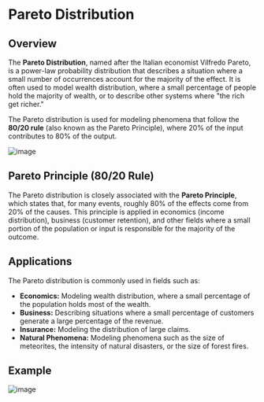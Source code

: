 # Pareto Distribution

## Overview
The **Pareto Distribution**, named after the Italian economist Vilfredo Pareto, is a power-law probability distribution that describes a situation where a small number of occurrences account for the majority of the effect. It is often used to model wealth distribution, where a small percentage of people hold the majority of wealth, or to describe other systems where "the rich get richer."

The Pareto distribution is used for modeling phenomena that follow the **80/20 rule** (also known as the Pareto Principle), where 20% of the input contributes to 80% of the output.

![image](https://github.com/user-attachments/assets/098e81fe-8c12-4554-976d-c496ab8e455f)

## Pareto Principle (80/20 Rule)
The Pareto distribution is closely associated with the **Pareto Principle**, which states that, for many events, roughly 80% of the effects come from 20% of the causes. This principle is applied in economics (income distribution), business (customer retention), and other fields where a small portion of the population or input is responsible for the majority of the outcome.

## Applications
The Pareto distribution is commonly used in fields such as:
- **Economics:** Modeling wealth distribution, where a small percentage of the population holds most of the wealth.
- **Business:** Describing situations where a small percentage of customers generate a large percentage of the revenue.
- **Insurance:** Modeling the distribution of large claims.
- **Natural Phenomena:** Modeling phenomena such as the size of meteorites, the intensity of natural disasters, or the size of forest fires.

## Example

![image](https://github.com/user-attachments/assets/4142478b-d136-4b22-b94b-fb41f2dcbaa6)


